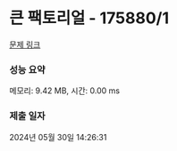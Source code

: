 # 큰 팩토리얼 - 175880/1 

[문제 링크](https://level.goorm.io/exam/175880/%ED%81%B0-%ED%8C%A9%ED%86%A0%EB%A6%AC%EC%96%BC/quiz/1) 

### 성능 요약

메모리: 9.42 MB, 시간: 0.00 ms

### 제출 일자

2024년 05월 30일 14:26:31

